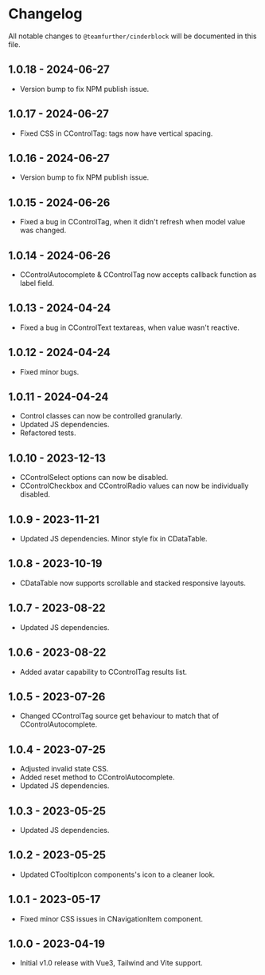 # Changelog

All notable changes to `@teamfurther/cinderblock` will be documented in this file.

## 1.0.18 - 2024-06-27
- Version bump to fix NPM publish issue.

## 1.0.17 - 2024-06-27
- Fixed CSS in CControlTag: tags now have vertical spacing.

## 1.0.16 - 2024-06-27
- Version bump to fix NPM publish issue. 

## 1.0.15 - 2024-06-26
- Fixed a bug in CControlTag, when it didn't refresh when model value was changed. 

## 1.0.14 - 2024-06-26
- CControlAutocomplete & CControlTag now accepts callback function as label field.

## 1.0.13 - 2024-04-24
- Fixed a bug in CControlText textareas, when value wasn't reactive.

## 1.0.12 - 2024-04-24
- Fixed minor bugs.

## 1.0.11 - 2024-04-24
- Control classes can now be controlled granularly.
- Updated JS dependencies.
- Refactored tests.

## 1.0.10 - 2023-12-13
- CControlSelect options can now be disabled.
- CControlCheckbox and CControlRadio values can now be individually disabled.

## 1.0.9 - 2023-11-21
- Updated JS dependencies. Minor style fix in CDataTable.

## 1.0.8 - 2023-10-19
- CDataTable now supports scrollable and stacked responsive layouts.

## 1.0.7 - 2023-08-22
- Updated JS dependencies.

## 1.0.6 - 2023-08-22
- Added avatar capability to CControlTag results list.

## 1.0.5 - 2023-07-26
- Changed CControlTag source get behaviour to match that of CControlAutocomplete.

## 1.0.4 - 2023-07-25
- Adjusted invalid state CSS.
- Added reset method to CControlAutocomplete.
- Updated JS dependencies.

## 1.0.3 - 2023-05-25
- Updated JS dependencies.

## 1.0.2 - 2023-05-25
- Updated CTooltipIcon components's icon to a cleaner look.

## 1.0.1 - 2023-05-17
- Fixed minor CSS issues in CNavigationItem component.

## 1.0.0 - 2023-04-19
- Initial v1.0 release with Vue3, Tailwind and Vite support.